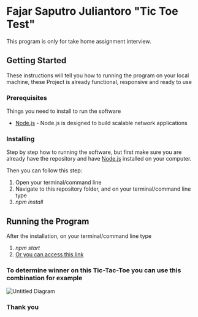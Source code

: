 # Fajar Saputro Juliantoro "Tic Toe Test" 

This program is only for take home assignment interview.

## Getting Started

These instructions will tell you how to running the program on your local machine, these Project is already functional, responsive and ready to use

### Prerequisites

Things you need to install to run the software

* [Node.js](https://nodejs.org/en/download/) - Node.js is designed to build scalable network applications

### Installing

Step by step how to running the software, but first make sure you are already have the repository and have [Node.js](https://nodejs.org/en/download/) installed on your computer.

Then you can follow this step:
1. Open your terminal/command line
2. Navigate to this repository folder, and on your terminal/command line type
3. _npm install_

## Running the Program

After the installation, on your terminal/command line type
1. _npm start_
2. [Or you can access this link](https://fajarsj-tictactoe.herokuapp.com/)

### To determine winner on this Tic-Tac-Toe you can use this combination for example

![Untitled Diagram](https://user-images.githubusercontent.com/22906687/85218474-dd8a1f00-b3c4-11ea-9190-3a56e058e488.jpg)

### Thank you
